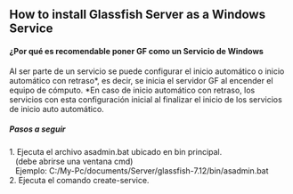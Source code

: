 <h2>How to install Glassfish Server as a Windows Service</h2>

<h4>¿Por qué es recomendable poner GF como un Servicio de Windows</h4>
Al ser parte de un servicio se puede configurar el inicio automático o inicio automático con retraso*, es decir, se inicia el servidor GF al encender el equipo de cómputo. 
*En caso de inicio automático con retraso, los servicios con esta configuración inicial al finalizar el inicio de los servicios de inicio auto automático.

<h5>Pasos a seguir</h5>
1. Ejecuta el archivo asadmin.bat ubicado en bin principal. 
<br/>
&ensp; (debe abrirse una ventana cmd) 
<br/>
&ensp; Ejemplo: C:/My-Pc/documents/Server/glassfish-7.12/bin/asadmin.bat
<br/>
2. Ejecuta el comando create-service.
